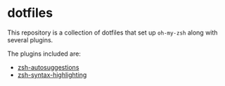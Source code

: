 # dotfiles

This repository is a collection of dotfiles that set up `oh-my-zsh` along with several plugins.

The plugins included are:

- [zsh-autosuggestions](https://github.com/zsh-users/zsh-autosuggestions)
- [zsh-syntax-highlighting](https://github.com/zsh-users/zsh-syntax-highlighting)